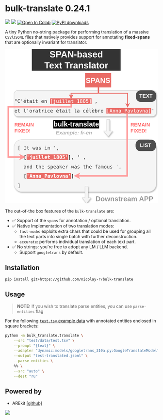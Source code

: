# bulk-translate 0.24.1
![](https://img.shields.io/badge/Python-3.9-brightgreen.svg)
![](https://img.shields.io/badge/AREkit-0.25.0-orange.svg)
[![Open In Colab](https://colab.research.google.com/assets/colab-badge.svg)](https://colab.research.google.com/github/nicolay-r/bulk-translate/blob/master/bulk_translate_demo.ipynb)
[![PyPI downloads](https://img.shields.io/pypi/dm/bulk-translate.svg)](https://pypistats.org/packages/bulk-translate)


A tiny Python no-string package for performing translation of a massive `CSV`/`JSONL` files that 
natively provides support for annotating **fixed-spans** that are optionally invariant for translator.
  
<p align="center">
    <img src="example.png"  width="600"/>
</p>

The out-of-the box features of the `bulk-translate` are:
* ✅ Support of the `spans` for annotation / optional translation.
* ✅ Native Implementation of two translation modes:
  - `fast-mode`: exploits extra chars that could be used for grouping all the text parts into single batch with further deconstruction.
  - `accurate`: performs individual translation of each text part.
* ✅ No strings: you're free to adopt any LM / LLM backend.
  - Support `googletrans` by default.

## Installation

```bash
pip install git+https://github.com/nicolay-r/bulk-translate
```

## Usage

> **NOTE:** If you wish to translate parse entities, you can use `parse-entities` flag

For the following [`test.tsv` example data](/test/data/test.tsv) with annotated entities enclosed in square brackets:

```bash
python -m bulk_translate.translate \
    --src "test/data/test.tsv" \
    --prompt "{text}" \
    --adapter "dynamic:models/googletrans_310a.py:GoogleTranslateModel" \
    --output "test-translated.jsonl" \
    --parse-entities \
    %% \
    --src "auto" \
    --dest "ru"
```


## Powered by

* AREkit [[github]](https://github.com/nicolay-r/AREkit)

<p float="left">
<a href="https://github.com/nicolay-r/AREkit"><img src="https://github.com/nicolay-r/ARElight/assets/14871187/01232f7a-970f-416c-b7a4-1cda48506afe"/></a>
</p>
